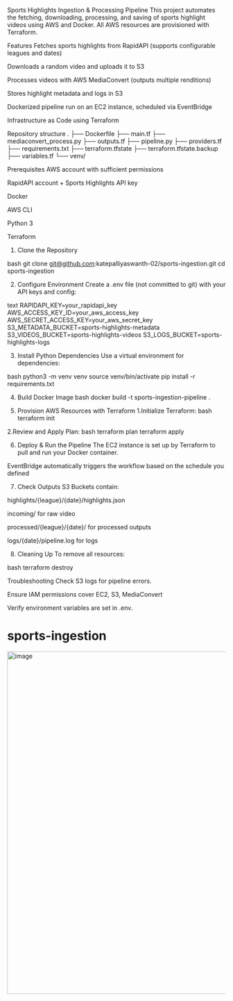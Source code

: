 Sports Highlights Ingestion & Processing Pipeline
This project automates the fetching, downloading, processing, and saving of sports highlight videos using AWS and Docker. All AWS resources are provisioned with Terraform.

Features
Fetches sports highlights from RapidAPI (supports configurable leagues and dates)

Downloads a random video and uploads it to S3

Processes videos with AWS MediaConvert (outputs multiple renditions)

Stores highlight metadata and logs in S3

Dockerized pipeline run on an EC2 instance, scheduled via EventBridge

Infrastructure as Code using Terraform

Repository structure
.
├── Dockerfile
├── main.tf
├── mediaconvert_process.py
├── outputs.tf
├── pipeline.py
├── providers.tf
├── requirements.txt
├── terraform.tfstate
├── terraform.tfstate.backup
├── variables.tf
└── venv/


Prerequisites
AWS account with sufficient permissions

RapidAPI account + Sports Highlights API key

Docker

AWS CLI

Python 3

Terraform

1. Clone the Repository

bash
git clone git@github.com:katepalliyaswanth-02/sports-ingestion.git
cd sports-ingestion


2. Configure Environment
Create a .env file (not committed to git) with your API keys and config:

text
RAPIDAPI_KEY=your_rapidapi_key
AWS_ACCESS_KEY_ID=your_aws_access_key
AWS_SECRET_ACCESS_KEY=your_aws_secret_key
S3_METADATA_BUCKET=sports-highlights-metadata
S3_VIDEOS_BUCKET=sports-highlights-videos
S3_LOGS_BUCKET=sports-highlights-logs

3. Install Python Dependencies
Use a virtual environment for dependencies:

bash
python3 -m venv venv
source venv/bin/activate
pip install -r requirements.txt


4. Build Docker Image
bash
docker build -t sports-ingestion-pipeline .

5. Provision AWS Resources with Terraform
1.Initialize Terraform:
bash
terraform init

2.Review and Apply Plan:
bash
terraform plan
terraform apply

6. Deploy & Run the Pipeline
The EC2 instance is set up by Terraform to pull and run your Docker container.

EventBridge automatically triggers the workflow based on the schedule you defined 


7. Check Outputs
S3 Buckets contain:

highlights/{league}/{date}/highlights.json

incoming/ for raw video

processed/{league}/{date}/ for processed outputs

logs/{date}/pipeline.log for logs

8. Cleaning Up
To remove all resources:

bash
terraform destroy

Troubleshooting
Check S3 logs for pipeline errors.

Ensure IAM permissions cover EC2, S3, MediaConvert

Verify environment variables are set in .env.





















# sports-ingestion
<img width="1136" height="789" alt="image" src="https://github.com/user-attachments/assets/314c4674-eb09-4aa0-8cfd-39d2a36a871d" />
